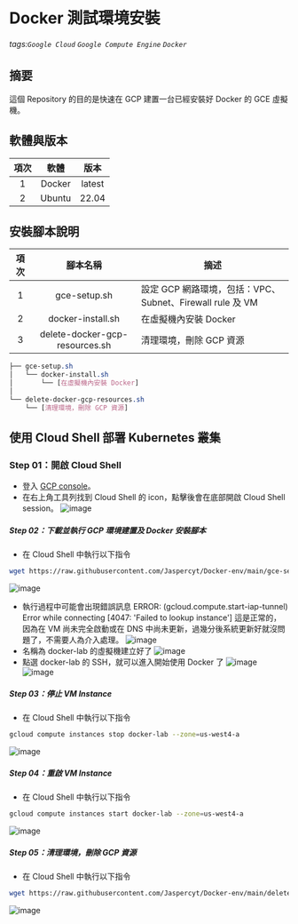 Docker 測試環境安裝
===
###### tags:`Google Cloud` `Google Compute Engine` `Docker`

## 摘要
這個 Repository 的目的是快速在 GCP 建置一台已經安裝好 Docker 的 GCE 虛擬機。
   
## 軟體與版本
| 項次 |         軟體         |  版本  |
|:----:|:--------------------:|:------:|
|  1   |        Docker        | latest |
|  2   |        Ubuntu        | 22.04  |

## 安裝腳本說明
| 項次 |            腳本名稱            | 摘述                                                      |
|:----:|:------------------------------:| --------------------------------------------------------- |
|  1   |          gce-setup.sh          | 設定 GCP 網路環境，包括：VPC、Subnet、Firewall rule 及 VM |
|  2   |       docker-install.sh        | 在虛擬機內安裝 Docker                                     |
|  3   | delete-docker-gcp-resources.sh | 清理環境，刪除 GCP 資源                                   |

```CSS =
├── gce-setup.sh
│   └── docker-install.sh
│       └── [在虛擬機內安裝 Docker]
│
└── delete-docker-gcp-resources.sh
    └── [清理環境，刪除 GCP 資源]
```

## 使用 Cloud Shell 部署 Kubernetes 叢集
### Step 01：開啟 Cloud Shell
* 登入 [GCP console](https://console.cloud.google.com/)。
* 在右上角工具列找到 Cloud Shell 的 icon，點擊後會在底部開啟 Cloud Shell session。
![image](https://github.com/Jaspercyt/Docker-env/assets/88648972/6d637a07-48be-41a2-90af-d2ff322cb64f)

##### Step 02：下載並執行 GCP 環境建置及 Docker 安裝腳本
* 在 Cloud Shell 中執行以下指令
```bash
wget https://raw.githubusercontent.com/Jaspercyt/Docker-env/main/gce-setup.sh && bash gce-setup.sh
```
![image](https://github.com/Jaspercyt/Docker-env/assets/88648972/0fa8ecb5-e07e-4dbd-98f3-3c549ffccb89)
* 執行過程中可能會出現錯誤訊息 ERROR: (gcloud.compute.start-iap-tunnel) Error while connecting [4047: 'Failed to lookup instance'] 這是正常的，因為在 VM 尚未完全啟動或在 DNS 中尚未更新，過幾分後系統更新好就沒問題了，不需要人為介入處理。
![image](https://github.com/Jaspercyt/Docker-env/assets/88648972/f6d82294-7a90-4083-be43-11f05829d000)
* 名稱為 docker-lab 的虛擬機建立好了
![image](https://github.com/Jaspercyt/Docker-env/assets/88648972/3981d811-36f2-4922-9c68-c8c1ed757c5d)
* 點選 docker-lab 的 SSH，就可以進入開始使用 Docker 了
![image](https://github.com/Jaspercyt/Docker-env/assets/88648972/8b30672c-39bf-43aa-916f-71d66ca9a1f0)
![image](https://github.com/Jaspercyt/Docker-env/assets/88648972/e15655e5-4a7c-4a62-ab43-2ba855467337)

##### Step 03：停止 VM Instance
* 在 Cloud Shell 中執行以下指令
```bash
gcloud compute instances stop docker-lab --zone=us-west4-a
```
![image](https://github.com/Jaspercyt/Docker-env/assets/88648972/59968d93-ddfc-4ee9-a1dd-034cca95a387)

##### Step 04：重啟 VM Instance
* 在 Cloud Shell 中執行以下指令
```bash
gcloud compute instances start docker-lab --zone=us-west4-a
```
![image](https://github.com/Jaspercyt/Docker-env/assets/88648972/88ef3529-786b-4638-a645-271c92da542b)

##### Step 05：清理環境，刪除 GCP 資源
* 在 Cloud Shell 中執行以下指令
```bash
wget https://raw.githubusercontent.com/Jaspercyt/Docker-env/main/delete-docker-gcp-resources.sh && bash delete-docker-gcp-resources.sh
```
![image](https://github.com/Jaspercyt/Docker-env/assets/88648972/3a4b1177-120f-4d40-8475-495f1491a996)
